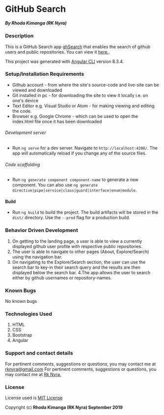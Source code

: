 # GitHub Search

##### By **Rhoda Kimanga (RK Nyra)**

### Description
This is a GitHub Search app [ghSearch](https://rknyra.github.io/GitHubSearch/) that enables the search of github users and public repositories. You can view it [here.](https://rknyra.github.io/GitHubSearch/).

This project was generated with [Angular CLI](https://github.com/angular/angular-cli) version 8.3.4.


### Setup/Installation Requirements
* Github account - from where the site's source-code and live-site can be viewed and downloaded
* Git installed in pc - for downloading the site to view it locally i.e. on one's device
* Text Editor e.g. Visual Studio or Atom - for making viewing and editing the code.
* Browser e.g. Google Chrome - which can be used to open the index.html file once it has been downloaded

###### Development server
* Run `ng serve` for a dev server. Navigate to `http://localhost:4200/`. The app will automatically reload if you change any of the source files.

###### Code scaffolding
* Run `ng generate component component-name` to generate a new component. You can also use `ng generate directive|pipe|service|class|guard|interface|enum|module`.

#### Build
* Run `ng build` to build the project. The build artifacts will be stored in the `dist/` directory. Use the `--prod` flag for a production build.


### Behavior Driven Development
1. On getting to the landing page, a user is able to view a currently displayed github user profile with respective public repositories.
2. The user is able to navigate to other pages (About, Explore/Search) using the navigation bar.
3. On navigating to the Explore/Search section, the user can use the search bar to key-in their search query and the results are then displayed below the search bar. 
4.The app allows the user to search either by github usernames or repository-names. 

### Known Bugs
No known bugs

### Technologies Used
1. HTML
2. CSS
3. Bootstrap
4. Angular 

### Support and contact details
For pertinent comments, suggestions or questions, you may contact me at <a href="https://www.gmail.com/">rknyra@gmail.com</a>
For pertinent comments, suggestions or questions, you may contact me at [Rk Nyra.](https://www.gmail.com/)

### License
License used is <a href="https://choosealicense.com/licenses/mit/">MIT License</a> <br>

Copyright (c) **Rhoda Kimanga (RK Nyra) September 2019**


